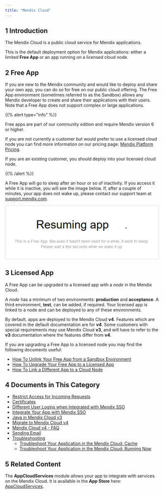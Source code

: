 ```yaml
---
title: "Mendix Cloud"
---
```


## 1 Introduction

The Mendix Cloud is a public cloud service for Mendix applications.

This is the default deployment option for Mendix applications: either a limited **Free App** or an app running on a licensed cloud node.

## 2 Free App

If you are new to the Mendix community and would like to deploy and share your own app, you can do so for free on our public cloud offering. The Free App environment (sometimes referred to as the Sandbox) allows any Mendix developer to create and share their applications with their users. Note that a Free App does not support complex or large applications.

<!-- Add a link here to something that shows the difference between a Free App and a Licensed App -->

{{% alert type="info" %}}

Free apps are part of our community edition and require Mendix version 6 or higher.

If you are not currently a customer but would prefer to use a licensed cloud node you can find more information on our pricing page: [Mendix Platform Pricing](http://www.mendix.com/pricing).

If you are an existing customer, you should deploy into your licensed cloud node.

{{% /alert %}}

A Free App will go to sleep after an hour or so of inactivity. If you access it while it is inactive, you will see the image below. If, after a couple of minutes, your app does not wake up, please contact our support team at [support.mendix.com](http://support.mendix.com).

![](attachments/index/appresumed.png)

## 3 Licensed App

A Free App can be upgraded to a licensed app with a *node* in the Mendix Cloud.

A *node* has a minimum of two environments: **production** and **acceptance**. A third environment, **test**, can be added, if required. Your licensed app is linked to a node and can be deployed to any of these environments.

By default, apps are deployed to the Mendix Cloud **v4**. Features which are covered in the default documentation are for **v4**. Some customers with special requirements may use Mendix Cloud **v3**, and will have to refer to the **v3** documentation where the features differ from **v4**.

<!-- Line here to documentation for v3, and perhaps a list of differences -->

If you are upgrading a Free App to a licensed node you may find the following documents useful:

* [How To Unlink Your Free App from a Sandbox Environment](https://docs.mendix.com/developerportal/howto/how-to-unlink-sandbox)
* [How To Upgrade Your Free App to a Licensed App](https://docs.mendix.com/developerportal/howto/how-to-upgrade-free-app)
* [How To Link a Different App to a Cloud Node](https://docs.mendix.com/developerportal/howto/how-to-link-a-different-app-to-a-node)

## 4 Documents in This Category

* [Restrict Access for Incoming Requests](access-restrictions)
* [Certificates](certificates)
* [Different User Logins when Integrated with Mendix SSO](different-user-logins-when-integrated-with-mendix-sso)
* [Integrate Your App with Mendix SSO](integrate-your-app-with-mendix-sso)
* [Java in Mendix Cloud v3](java-in-the-cloud)
* [Migrate to Mendix Cloud v4](migrating-to-v4)
* [Mendix Cloud v4 - FAQ](mxcloudv4)
* [Sending Email](sending-email)
* [Troubleshooting](troubleshoot-mendixcloud)
    * [Troubleshoot Your Application in the Mendix Cloud: Cache](troubleshooting-mxcloud-cache)
    * [Troubleshoot Your Application in the Mendix Cloud: Running Now](troubleshooting-mxcloud-runningnow)

## 5 Related Content

The **AppCloudServices** module allows your app to integrate with services on the Mendix Cloud. It is available in the **App Store** here: [AppCloudServices](https://appstore.home.mendix.com/link/app/934/).
